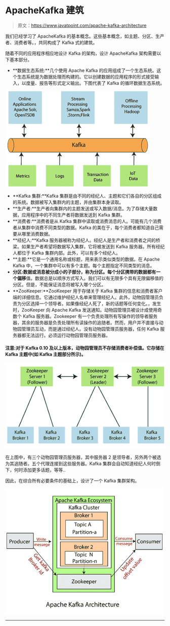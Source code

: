 # ApacheKafka 建筑

> 原文：<https://www.javatpoint.com/apache-kafka-architecture>

我们已经学习了 ApacheKafka 的基本概念。这些基本概念，如主题、分区、生产者、消费者等。，共同构成了 Kafka 式的建筑。

随着不同的应用程序相应地设计 Kafka 的架构，设计 ApacheKafka 架构需要以下基本部分。

*   **数据生态系统:**几个使用 Apache Kafka 的应用组成了一个生态系统。这个生态系统是为数据处理而构建的。它以创建数据的应用程序的形式接受输入，以度量、报告等形式定义输出。下图代表了 Kafka 的循环数据生态系统。

![Apache Kafka Architecture](img/2b8d28fdfcb8844897665eb47a59d8a0.png)

*   **Kafka 集群:**Kafka 集群是由不同的经纪人、主题和它们各自的分区组成的系统。数据被写入集群内的主题，并由集群本身读取。
*   **生产者:**生产者向集群内的主题发送或写入数据/消息。为了存储大量数据，应用程序中的不同生产者将数据发送到 Kafka 集群。
*   **消费者:**消费者是从 Kafka 集群中读取或消费消息的人。可能有几个消费者从集群中消费不同类型的数据。Kafka 的美在于，每个消费者都知道自己需要从哪里消费数据。
*   **经纪人:**Kafka 服务器被称为经纪人。经纪人是生产者和消费者之间的桥梁。如果生产者希望将数据写入集群，它将被发送到 Kafka 服务器。所有经纪人都位于 Kafka 集群内部。此外，可以有多个经纪人。
*   **主题:**它是一个通用名称或标题，用来表示类似类型的数据。在 Apache Kafka 中，一个集群中可以有多个主题。每个主题指定不同类型的消息。
*   **分区:**数据或消息被分成小的子部分，称为分区。每个分区携带的数据都有一个**偏移**值。数据总是以顺序方式写入。我们可以有无限多个具有无限偏移值的分区。但是，不能保证消息将被写入哪个分区。
*   **ZooKeeper:**ZooKeeper 用于存储关于 Kafka 集群的信息和消费者客户端的详细信息。它通过维护经纪人名单来管理经纪人。此外，动物园管理员负责为分区选择一个领导者。如果像经纪人死了，新的话题等任何变化。，发生时，ZooKeeper 向 Apache Kafka 发送通知。动物园管理员被设计成使用奇数个 Kafka 服务器。Zookeeper 有一个负责处理所有写操作的领导者服务器，其余的服务器是负责处理所有读操作的追随者。然而，用户并不直接与动物园管理员互动，而是通过经纪人。没有动物园管理员服务器，任何 Kafka 服务器都无法运行。必须运行动物园管理员服务器。

#### 注意:对于 Kafka 0.10 及以上版本，动物园管理员不存储消费者补偿值。它存储在 Kafka 主题中(如 Kafka 主题部分所示)。

![Apache Kafka Architecture](img/5c0ded7f46c10d43db2fe504cf8bd128.png)

在上图中，有三个动物园管理员服务器，其中服务器 2 是领导者，另外两个被选为其追随者。五个代理连接到这些服务器。Kafka 集群会自动知道经纪人何时倒下，何时添加更多话题，等等..

因此，在综合所有必要条件的基础上，设计了一个 Kafka 集群架构。

![Apache Kafka Architecture](img/eff01221edae43f56d661cd4236e8ef3.png)

* * *